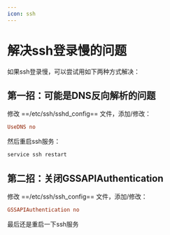 ```yaml
---
icon: ssh
---
```


# 解决ssh登录慢的问题

如果ssh登录慢，可以尝试用如下两种方式解决：

## 第一招：可能是DNS反向解析的问题

修改 ==/etc/ssh/sshd_config== 文件，添加/修改：

````ini
UseDNS no
````

然后重启ssh服务：

````bash
service ssh restart
````

## 第二招：关闭GSSAPIAuthentication

修改 ==/etc/ssh/ssh_config== 文件，添加/修改：

````ini
GSSAPIAuthentication no
````

最后还是重启一下ssh服务

